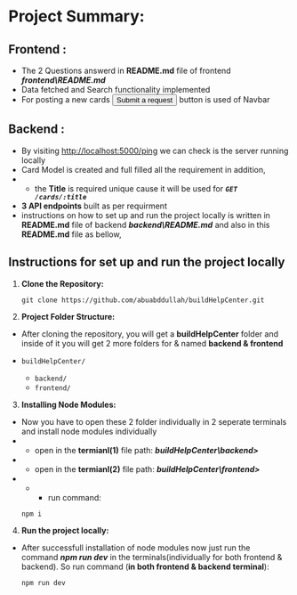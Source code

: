 # Project Summary:

## Frontend :

- The 2 Questions answerd in **README.md** file of frontend **_frontend\README.md_**
- Data fetched and Search functionality implemented
- For posting a new cards <button>Submit a request</button> button is used of Navbar

## Backend :

- By visiting [http://localhost:5000/ping](http://localhost:5000/ping) we can check is the server running locally
- Card Model is created and full filled all the requirement in addition,
- - the **Title** is required unique cause it will be used for **_`GET /cards/:title`_**
- **3 API endpoints** built as per requirment
- instructions on how to set up and run the project locally is written in **README.md** file of backend **_backend\README.md_** and also in this **README.md** file as bellow,

## Instructions for set up and run the project locally

1. **Clone the Repository:**
   ```
   git clone https://github.com/abuabddullah/buildHelpCenter.git
   ```
2. **Project Folder Structure:**

- After cloning the repository, you will get a **buildHelpCenter** folder and inside of it you will get 2 more folders for & named **backend & frontend**

- `buildHelpCenter/`

  - `backend/`
  - `frontend/`

3. **Installing Node Modules:**

- Now you have to open these 2 folder individually in 2 seperate terminals and install node modules individually
- - open in the **termianl(1)** file path: **_buildHelpCenter\backend>_**
- - open in the **termianl(2)** file path: **_buildHelpCenter\frontend>_**
- - - run command:
  ```
  npm i
  ```

4. **Run the project locally:**

- After successfull installation of node modules now just run the command **_npm run dev_** in the terminals(individually for both frontend & backend). So run command (**in both frontend & backend terminal**):
  ```
  npm run dev
  ```
